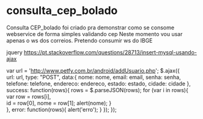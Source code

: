 # consulta_cep_bolado

Consulta CEP_bolado foi criado pra demonstrar como se consome webservice de forma simples validando cep 
Neste momento vou usar apenas o ws dos correios. 
Pretendo consumir ws do IBGE

jquery
https://pt.stackoverflow.com/questions/28713/insert-mysql-usando-ajax

 var url = 'http://www.petfy.com.br/android/addUsuario.php';
            $.ajax({                                      
                url: url,
                type: "POST", 
                data:{
                    nome: nome, email: email, senha: senha, telefone: telefone, endereco: endereco, estado: estado, cidade: cidade
                },
                success: function(rows){
                    rows = $.parseJSON(rows);
                    for (var i in rows){    
                        var row = rows[i],          
                            id = row[0], 
                            nome = row[1]; 
                            alert(nome);
                    }       
                },
                error: function(rows){
                    alert('erro');
                }
            });
        });
